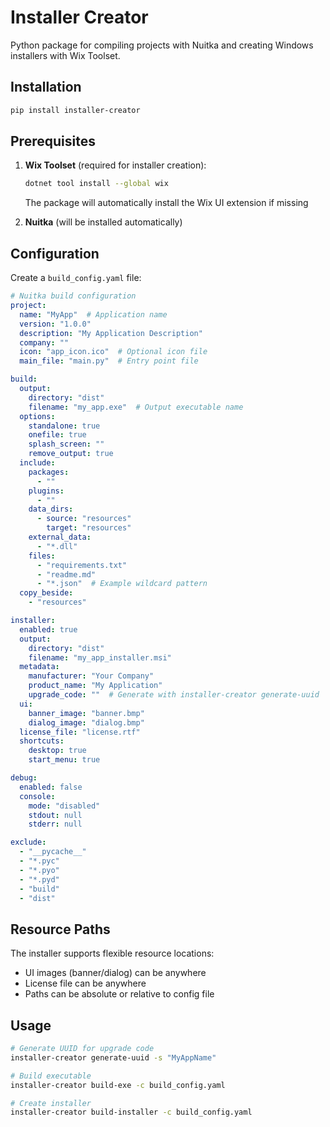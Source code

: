 # Installer Creator

Python package for compiling projects with Nuitka and creating Windows installers with Wix Toolset.

## Installation

```bash
pip install installer-creator
```

## Prerequisites

1. **Wix Toolset** (required for installer creation):
   ```bash
   dotnet tool install --global wix
   ```
   The package will automatically install the Wix UI extension if missing

2. **Nuitka** (will be installed automatically)

## Configuration

Create a `build_config.yaml` file:

```yaml
# Nuitka build configuration
project:
  name: "MyApp"  # Application name
  version: "1.0.0"
  description: "My Application Description"
  company: ""
  icon: "app_icon.ico"  # Optional icon file
  main_file: "main.py"  # Entry point file

build:
  output:
    directory: "dist"
    filename: "my_app.exe"  # Output executable name
  options:
    standalone: true
    onefile: true
    splash_screen: ""
    remove_output: true
  include:
    packages:
      - ""
    plugins:
      - ""
    data_dirs:
      - source: "resources"
        target: "resources"
    external_data:
      - "*.dll"
    files:
      - "requirements.txt"
      - "readme.md"
      - "*.json"  # Example wildcard pattern
  copy_beside:
    - "resources"

installer:
  enabled: true
  output:
    directory: "dist"
    filename: "my_app_installer.msi"
  metadata:
    manufacturer: "Your Company"
    product_name: "My Application"
    upgrade_code: ""  # Generate with installer-creator generate-uuid
  ui:
    banner_image: "banner.bmp"
    dialog_image: "dialog.bmp"
  license_file: "license.rtf"
  shortcuts:
    desktop: true
    start_menu: true

debug:
  enabled: false
  console:
    mode: "disabled"
    stdout: null
    stderr: null

exclude:
  - "__pycache__"
  - "*.pyc"
  - "*.pyo"
  - "*.pyd"
  - "build"
  - "dist"

```

## Resource Paths

The installer supports flexible resource locations:
- UI images (banner/dialog) can be anywhere
- License file can be anywhere
- Paths can be absolute or relative to config file

## Usage

```bash
# Generate UUID for upgrade code
installer-creator generate-uuid -s "MyAppName"

# Build executable
installer-creator build-exe -c build_config.yaml

# Create installer
installer-creator build-installer -c build_config.yaml
```
